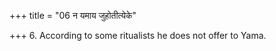 +++
title = "06 न यमाय जुहोतीत्येके"

+++
6. According to some ritualists he does not offer to Yama.  

[^1]: See TB II.4.2.12.  
